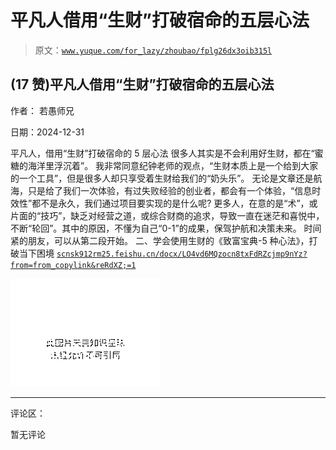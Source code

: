 # 平凡人借用“生财”打破宿命的五层心法

> 原文：[`www.yuque.com/for_lazy/zhoubao/fplg26dx3oib315l`](https://www.yuque.com/for_lazy/zhoubao/fplg26dx3oib315l)

## (17 赞)平凡人借用“生财”打破宿命的五层心法

作者： 若愚师兄

日期：2024-12-31

平凡人，借用“生财”打破宿命的 5 层心法 很多人其实是不会利用好生财，都在“蜜糖的海洋里浮沉着”。
我非常同意纪钟老师的观点，“生财本质上是一个给到大家的一个工具”，但是很多人却只享受着生财给我们的“奶头乐”。
无论是文章还是航海，只是给了我们一次体验，有过失败经验的创业者，都会有一个体验，“信息时效性”都不是永久，我们通过项目要实现的是什么呢?
更多人，在意的是“术”，或片面的“技巧”，缺乏对经营之道，或综合财商的追求，导致一直在迷茫和喜悦中，不断“轮回”。其中的原因，不懂为自己“0-1”的成果，保驾护航和决策未来。
‌﻿​﻿‬‌​‬​​​‌‍‍​​​﻿⁠​‍‌‍‬​‌​​​‬‬‌​⁠⁠​​‍‬‬​‌‍​‌⁠‬﻿‌ 时间紧的朋友，可以从第二段开始。
二、学会使用生财的《致富宝典-5 种心法》，打破当下困境 [`scnsk912rm25.feishu.cn/docx/LO4vd6MQzocn8txFdRZcjmp9nYz?from=from_copylink&reRdXZ;=1`](https://scnsk912rm25.feishu.cn/docx/LO4vd6MQzocn8txFdRZcjmp9nYz?from=from_copylink&reRdXZ;=1)

![](img/fc7e4810737e06079c3c162923e597c0.png "None")

* * *

评论区：

暂无评论